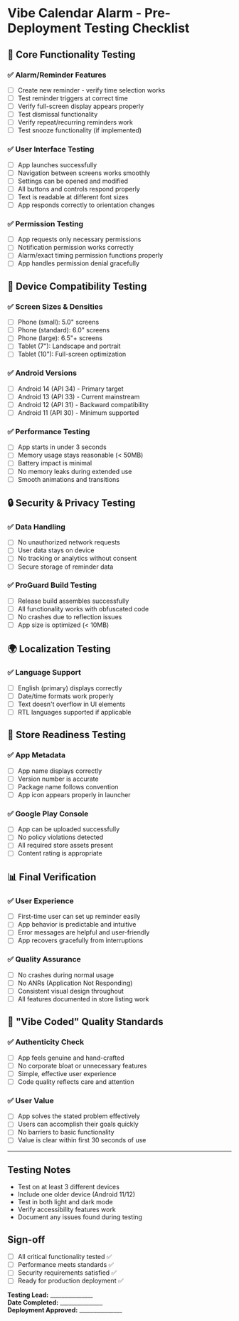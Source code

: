 # Vibe Calendar Alarm - Pre-Deployment Testing Checklist

## 🧪 Core Functionality Testing

### ✅ Alarm/Reminder Features
- [ ] Create new reminder - verify time selection works
- [ ] Test reminder triggers at correct time
- [ ] Verify full-screen display appears properly
- [ ] Test dismissal functionality
- [ ] Verify repeat/recurring reminders work
- [ ] Test snooze functionality (if implemented)

### ✅ User Interface Testing
- [ ] App launches successfully
- [ ] Navigation between screens works smoothly
- [ ] Settings can be opened and modified
- [ ] All buttons and controls respond properly
- [ ] Text is readable at different font sizes
- [ ] App responds correctly to orientation changes

### ✅ Permission Testing
- [ ] App requests only necessary permissions
- [ ] Notification permission works correctly
- [ ] Alarm/exact timing permission functions properly
- [ ] App handles permission denial gracefully

## 📱 Device Compatibility Testing

### ✅ Screen Sizes & Densities
- [ ] Phone (small): 5.0" screens
- [ ] Phone (standard): 6.0" screens  
- [ ] Phone (large): 6.5"+ screens
- [ ] Tablet (7"): Landscape and portrait
- [ ] Tablet (10"): Full-screen optimization

### ✅ Android Versions
- [ ] Android 14 (API 34) - Primary target
- [ ] Android 13 (API 33) - Current mainstream
- [ ] Android 12 (API 31) - Backward compatibility
- [ ] Android 11 (API 30) - Minimum supported

### ✅ Performance Testing
- [ ] App starts in under 3 seconds
- [ ] Memory usage stays reasonable (< 50MB)
- [ ] Battery impact is minimal
- [ ] No memory leaks during extended use
- [ ] Smooth animations and transitions

## 🔒 Security & Privacy Testing

### ✅ Data Handling
- [ ] No unauthorized network requests
- [ ] User data stays on device
- [ ] No tracking or analytics without consent
- [ ] Secure storage of reminder data

### ✅ ProGuard Build Testing
- [ ] Release build assembles successfully
- [ ] All functionality works with obfuscated code
- [ ] No crashes due to reflection issues
- [ ] App size is optimized (< 10MB)

## 🌍 Localization Testing

### ✅ Language Support
- [ ] English (primary) displays correctly
- [ ] Date/time formats work properly
- [ ] Text doesn't overflow in UI elements
- [ ] RTL languages supported if applicable

## 🚀 Store Readiness Testing

### ✅ App Metadata
- [ ] App name displays correctly
- [ ] Version number is accurate
- [ ] Package name follows convention
- [ ] App icon appears properly in launcher

### ✅ Google Play Console
- [ ] App can be uploaded successfully
- [ ] No policy violations detected
- [ ] All required store assets present
- [ ] Content rating is appropriate

## 📊 Final Verification

### ✅ User Experience
- [ ] First-time user can set up reminder easily
- [ ] App behavior is predictable and intuitive
- [ ] Error messages are helpful and user-friendly
- [ ] App recovers gracefully from interruptions

### ✅ Quality Assurance
- [ ] No crashes during normal usage
- [ ] No ANRs (Application Not Responding)
- [ ] Consistent visual design throughout
- [ ] All features documented in store listing work

## 🎯 "Vibe Coded" Quality Standards

### ✅ Authenticity Check
- [ ] App feels genuine and hand-crafted
- [ ] No corporate bloat or unnecessary features
- [ ] Simple, effective user experience
- [ ] Code quality reflects care and attention

### ✅ User Value
- [ ] App solves the stated problem effectively
- [ ] Users can accomplish their goals quickly
- [ ] No barriers to basic functionality
- [ ] Value is clear within first 30 seconds of use

---

## Testing Notes
- Test on at least 3 different devices
- Include one older device (Android 11/12)
- Test in both light and dark mode
- Verify accessibility features work
- Document any issues found during testing

## Sign-off
- [ ] All critical functionality tested ✅
- [ ] Performance meets standards ✅
- [ ] Security requirements satisfied ✅
- [ ] Ready for production deployment ✅

**Testing Lead:** _______________  
**Date Completed:** _______________  
**Deployment Approved:** _______________